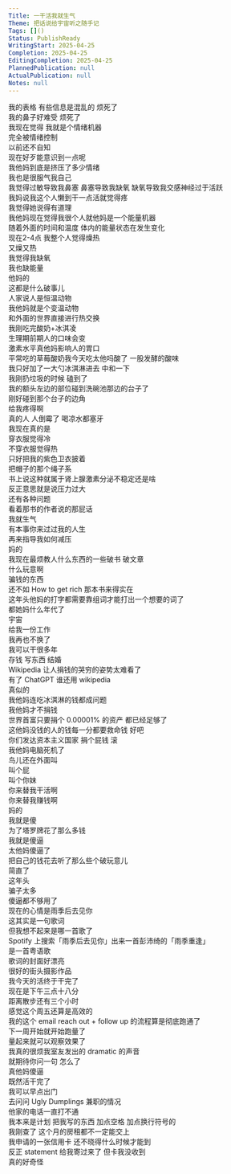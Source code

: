 ```yaml
---    
Title: 一干活我就生气    
Theme: 把话说给宇宙听之随手记    
Tags: []()    
Status: PublishReady    
WritingStart: 2025-04-25    
Completion: 2025-04-25    
EditingCompletion: 2025-04-25    
PlannedPublication: null    
ActualPublication: null    
Notes: null    
---      
```

我的表格 有些信息是混乱的 烦死了        
我的鼻子好难受 烦死了        
我现在觉得 我就是个情绪机器      
完全被情绪控制      
以前还不自知      
现在好歹能意识到一点呢        
我他妈到底是挤压了多少情绪      
我也是很服气我自己        
我觉得过敏导致我鼻塞 鼻塞导致我缺氧 缺氧导致我交感神经过于活跃      
我妈说我这个人懒到干一点活就觉得疼      
我觉得她说得有道理        
我他妈现在觉得我很个人就他妈是一个能量机器      
随着外面的时间和温度 体内的能量状态在发生变化      
现在2-4点 我整个人觉得燥热      
又燥又热      
我觉得我缺氧      
我也缺能量      
他妈的      
这都是什么破事儿        
人家说人是恒温动物      
我他妈就是个变温动物      
和外面的世界直接进行热交换        
我刚吃完酸奶+冰淇凌      
生理期前期人的口味会变      
激素水平真他妈影响人的胃口      
平常吃的草莓酸奶我今天吃太他吗酸了 一股发酵的酸味      
我只好加了一大勺冰淇淋进去 中和一下        
我刚扔垃圾的时候 磕到了      
我的额头左边的部位碰到洗碗池那边的台子了      
刚好碰到那个台子的边角      
给我疼得啊      
真的人 人倒霉了 喝凉水都塞牙        
我现在真的是      
穿衣服觉得冷      
不穿衣服觉得热      
只好把我的紫色卫衣披着      
把帽子的那个绳子系      
书上说这种就属于肾上腺激素分泌不稳定还是啥      
反正意思就是说压力过大      
还有各种问题      
看着那书的作者说的那屁话      
我就生气      
有本事你来过过我的人生      
再来指导我如何减压        
妈的      
我现在最烦教人什么东西的一些破书 破文章      
什么玩意啊      
骗钱的东西      
还不如 How to get rich 那本书来得实在        
这年头他妈的打字都需要靠组词才能打出一个想要的词了      
都她妈什么年代了        
宇宙      
给我一份工作      
我再也不换了      
我可以干很多年      
存钱 写东西 结婚         
Wikipedia 让人捐钱的哭穷的姿势太难看了      
有了 ChatGPT 谁还用 wikipedia      
真似的      
我他妈连吃冰淇淋的钱都成问题      
我他妈才不捐钱      
世界首富只要捐个 0.00001% 的资产 都已经足够了      
这他妈没钱的人的钱每一分都要救命钱 好吧      
你们发达资本主义国家 捐个屁钱 滚        
我他妈电脑死机了      
鸟儿还在外面叫      
叫个屁      
叫个你妹      
你来替我干活啊      
你来替我赚钱啊      
妈的        
我就是傻      
为了塔罗牌花了那么多钱      
我就是傻逼      
太他妈傻逼了      
把自己的钱花去听了那么些个破玩意儿      
简直了      
这年头      
骗子太多      
傻逼都不够用了        
现在的心情是雨季后去见你      
这其实是一句歌词      
但我想不起来是哪一首歌了      
Spotify 上搜索「雨季后去见你」出来一首彭沛绮的「雨季重逢」      
是一首粤语歌      
歌词的封面好漂亮      
很好的街头摄影作品        
我今天的活终于干完了      
现在是下午三点十八分      
距离散步还有三个小时      
感觉这个周五还算是高效的      
我的这个 email  reach out + follow up 的流程算是彻底跑通了      
下一周开始就开始跑量了      
量起来就可以观察效果了        
我真的很烦我室友发出的 dramatic 的声音      
就期待你问一句 怎么了      
真他妈傻逼        
既然活干完了      
我可以早点出门      
去问问 Ugly Dumplings 兼职的情况        
他家的电话一直打不通      
我本来是计划 把我写的东西 加点空格 加点换行符号的        
我刚查了 这个月的房租都不一定能交上      
我申请的一张信用卡 还不晓得什么时候才能到      
反正 statement 给我寄过来了 但卡我没收到      
真的好奇怪        
    